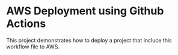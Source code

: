 # AWS Deployment using Github Actions

This project demonstrates how to deploy a project that incluce this workflow file to AWS.
